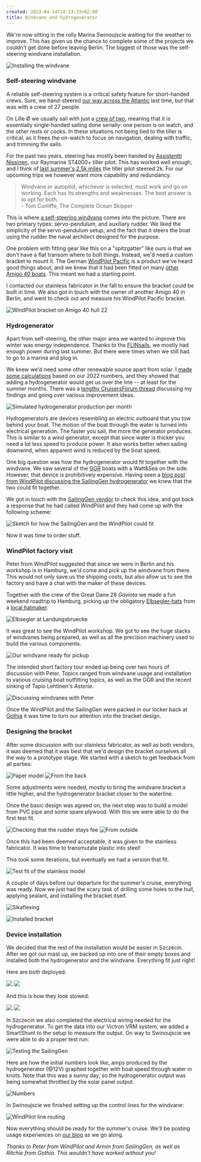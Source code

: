 ```yaml
---
created: 2023-04-14T14:13:33+02:00
title: Windvane and hydrogenerator
---
```


We're now sitting in the rolly Marina Swinoujscie waiting for the weather to improve. This has given us the chance to complete some of the projects we couldn't get done before leaving Berlin. The biggest of those was the self-steering windvane installation.

![Installing the windvane](../2023/20230410_131024.jpg)

<!--more-->

### Self-steering windvane

A reliable self-steering system is a critical safety feature for short-handed crews. Sure, we hand-steered [our way across the Atlantic](https://bergie.iki.fi/blog/sailing-across-the-atlantic/) last time, but that was with a crew of 27 people.

On Lille Ø we usually sail with just a [crew of two](/crew/), meaning that it is essentially single-handed sailing done serially: one person is on watch, and the other rests or cooks. In these situations not being tied to the tiller is critical, as it frees the on-watch to focus on navigation, dealing with traffic, and trimming the sails.

For the past two years, steering has mostly been handed by [Assistentti Nissinen](/crew/#assistentti+nissinen), our Raymarine ST4000+ tiller pilot. This has worked well enough, and I think of [last summer's 2.5k miles](/2022/) the tiller pilot steered 2k. For our upcoming trips we however want more capability and redundancy.

> Windvane or autopilot, whichever is selected, must work and go on working. Each has its strengths and weaknesses. The best answer is to opt for both.<br>
\- Tom Cunliffe, The Complete Ocean Skipper

This is where [a self-steering windvane](https://en.wikipedia.org/wiki/Self-steering_gear#Mechanical) comes into the picture. There are two primary types: servo-pendulum, and auxiliary rudder. We liked the simplicity of the servo-pendulum setup, and the fact that it steers the boat using the rudder the naval architect designed for the purpose.

One problem with fitting gear like this on a "spitzgatter" like ours is that we don't have a flat transom where to bolt things. Instead, we'd need a custom bracket to mount it. The German [WindPilot Pacific](https://windpilot.com/n/wind/en/prod/paci/) is a product we've heard good things about, and we knew that it had been fitted on many [other Amigo 40 boats](https://windpilot.com/n/wind/en/foto/paci/Amigo40). This meant we had a starting point.

I contacted our stainless fabricator in the fall to ensure the bracket could be built in time. We also got in touch with the owner of another Amigo 40 in Berlin, and went to check out and measure his WindPilot Pacific bracket.

![WindPilot bracket on Amigo 40 hull 22](../2023/20230304_135724.jpg)

### Hydrogenerator

Apart from self-steering, the other major area we wanted to improve this winter was energy independence. Thanks to the [FLINsails](https://flin-solar.de/flinsail), we mostly had enough power during last summer. But there were times when we still had to go to a marina and plug in.

We knew we'd need some other renewable source apart from solar. I [made some calculations](https://gist.github.com/bergie/6de660b18fd0994286ab085d68e4fe44) based on our 2022 numbers, and they showed that adding a hydrogenerator would get us over the line -- at least for the summer months.
There was a [lengthy CruisersForum thread](https://www.cruisersforum.com/forums/f14/solar-vs-wind-vs-hydro-272127.html) discussing my findings and going over various improvement ideas.

![Simulated hydrogenerator production per month](../2023/hydrogenerator-output-simulated.png)

Hydrogenerators are devices resembling an electric outboard that you tow behind your boat. The motion of the boat through the water is turned into electrical generation. The faster you sail, the more the generator produces. This is similar to a wind generator, except that since water is thicker you need a lot less speed to produce power. It also works better when sailing downwind, when apparent wind is reduced by the boat speed.

One big question was how the hydrogenerator would fit together with the windvane. We saw several of the [GGR](https://goldengloberace.com) boats with a Watt&Sea on the side. However, that device is prohibitively expensive. Having seen a [blog post from WindPilot discussing the SailingGen hydrogenerator](https://windpilot.com/blog/en/equipment/joint-venture/) we knew that the two could fit together.

We got in touch with the [SailingGen vendor](https://sailnsea.1a-shops.eu) to check this idea, and got back a response that he had called WindPilot and they had come up with the following scheme:

![Sketch for how the SailingGen and the WindPilot could fit](../2023/sailinggen-windpilot-sketch.png)

Now it was time to order stuff.

### WindPilot factory visit

Peter from WindPilot suggested that since we were in Berlin and his workshop is in Hamburg, we'd come and pick up the windvane from there. This would not only save us the shipping costs, but also allow us to see the factory and have a chat with the maker of these devices.

Together with the crew of the Great Dane 28 _Gaviota_ we made a fun weekend roadtrip to Hamburg, picking up the obligatory [Elbsegler-hats](https://en.wikipedia.org/wiki/Mariner%27s_cap) from a [local hatmaker](http://www.muetzenmacher-hamburg.de).

![Elbsegler at Landungsbruecke](../2023/20230224_172426.jpg)

It was great to see the WindPilot workshop. We got to see the huge stacks of windvanes being prepared, as well as all the precision machinery used to build the various components.

![Our windvane ready for pickup](../2023/PXL_20230225_105811177.jpg)

The intended short factory tour ended up being over two hours of discussion with Peter. Topics ranged from windvane usage and installation to various cruising boat outfitting topics, as well as the GGR and the recent sinking of Tapio Lehtinen's _Asteria_.

![Discussing windvanes with Peter](../2023/PXL_20230225_114728620.jpg)

Once the WindPilot and the SailingGen were packed in our locker back at [Gothia](https://scgothia.de) it was time to turn our attention into the bracket design.

### Designing the bracket

After some discussion with our stainless fabricator, as well as both vendors, it was deemed that it was best that we'd design the bracket ourselves all the way to a prototype stage. We started with a sketch to get feedback from all parties:

![Paper model](../2023/20230310_150355.jpg)
![From the back](../2023/0ba9ea53-ea88-4938-aad9-6ce4cb411c22_20230310_152221.jpg)

Some adjustments were needed, mostly to bring the windvane bracket a little higher, and the hydrogenerator bracket closer to the waterline.

Once the basic design was agreed on, the next step was to build a model from PVC pipe and some spare plywood. With this we were able to do the first test fit.

![Checking that the rudder stays fee](../2023/20230311_152324.jpg)
![From outside](../2023/20230311_153137.jpg)

Once this had been deemed acceptable, it was given to the stainless fabricator. It was time to transmutate plastic into steel!

This took some iterations, but eventually we had a version that fit.

![Test fit of the stainless model](../2023/PXL_20230404_121722904.jpg)

A couple of days before our departure for the summer's cruise, everything was ready. Now we just had the scary task of drilling some holes to the hull, applying sealant, and installing the bracket itself.

![Sikaflexing](../2023/20230407_113919.jpg)

![Installed bracket](../2023/20230408_085518.jpg)

### Device installation

We decided that the rest of the installation would be easier in Szczecin. After we got our mast up, we backed up into one of their empty boxes and installed both the hydrogenerator and the windvane. Everything fit just right!

Here are both deployed:

![](../2023/PXL_20230410_115330625.jpg)
![](../2023/PXL_20230410_115351304.jpg)

And this is how they look stowed:

![](../2023/PXL_20230410_115605105.jpg)
![](../2023/PXL_20230410_115619711.jpg)

In Szczecin we also completed the electrical wiring needed for the hydrogenerator. To get the data into our Victron VRM system, we added a SmartShunt to the setup to measure the output. On way to Swinoujscie we were able to do a proper test run:

![Testing the SailingGen](../2023/20230412_131327.jpg)

Here are how the initial numbers look like, amps produced by the hydrogenerator (@12V) graphed together with boat speed through water in knots. Note that this was a sunny day, so the hydrogenerator output was being somewhat throttled by the solar panel output.

![Numbers](../2023/sailinggen-testrun.jpg)

In Swinoujscie we finished setting up the control lines for the windvane:

![WindPilot line routing](../2023/20230413_142245.jpg)

Now everything should be ready for the summer's cruise. We'll be posting usage experiences on [our blog](https://lille-oe.de) as we go along.

_Thanks to Peter from WindPilot and Armin from SailingGen, as well as Ritchie from Gothia. This wouldn't have worked without you!_
